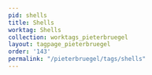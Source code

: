 ```yaml
---
pid: shells
title: Shells
worktag: Shells
collection: worktags_pieterbruegel
layout: tagpage_pieterbruegel
order: '143'
permalink: "/pieterbruegel/tags/shells"
---
```

